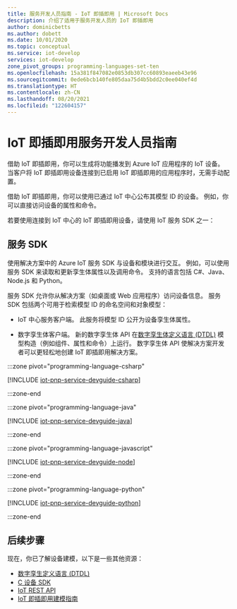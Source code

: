 ```yaml
---
title: 服务开发人员指南 - IoT 即插即用 | Microsoft Docs
description: 介绍了适用于服务开发人员的 IoT 即插即用
author: dominicbetts
ms.author: dobett
ms.date: 10/01/2020
ms.topic: conceptual
ms.service: iot-develop
services: iot-develop
zone_pivot_groups: programming-languages-set-ten
ms.openlocfilehash: 15a381f847082e0853db307cc60893eaeeb43e96
ms.sourcegitcommit: 0ede6bcb140fe805daa75d4b5bdd2c0ee040ef4d
ms.translationtype: HT
ms.contentlocale: zh-CN
ms.lasthandoff: 08/20/2021
ms.locfileid: "122604157"
---
```

# <a name="iot-plug-and-play-service-developer-guide"></a>IoT 即插即用服务开发人员指南

借助 IoT 即插即用，你可以生成将功能播发到 Azure IoT 应用程序的 IoT 设备。 当客户将 IoT 即插即用设备连接到已启用 IoT 即插即用的应用程序时，无需手动配置。

借助 IoT 即插即用，你可以使用已通过 IoT 中心公布其模型 ID 的设备。 例如，你可以直接访问设备的属性和命令。

若要使用连接到 IoT 中心的 IoT 即插即用设备，请使用 IoT 服务 SDK 之一：

## <a name="service-sdks"></a>服务 SDK

使用解决方案中的 Azure IoT 服务 SDK 与设备和模块进行交互。 例如，可以使用服务 SDK 来读取和更新孪生体属性以及调用命令。 支持的语言包括 C#、Java、Node.js 和 Python。

服务 SDK 允许你从解决方案（如桌面或 Web 应用程序）访问设备信息。 服务 SDK 包括两个可用于检索模型 ID 的命名空间和对象模型：

- IoT 中心服务客户端。 此服务将模型 ID 公开为设备孪生体属性。

- 数字孪生体客户端。 新的数字孪生体 API 在[数字孪生体定义语言 (DTDL)](concepts-digital-twin.md) 模型构造（例如组件、属性和命令）上运行。 数字孪生体 API 使解决方案开发者可以更轻松地创建 IoT 即插即用解决方案。

:::zone pivot="programming-language-csharp"

[!INCLUDE [iot-pnp-service-devguide-csharp](../../includes/iot-pnp-service-devguide-csharp.md)]

:::zone-end

:::zone pivot="programming-language-java"

[!INCLUDE [iot-pnp-service-devguide-java](../../includes/iot-pnp-service-devguide-java.md)]

:::zone-end

:::zone pivot="programming-language-javascript"

[!INCLUDE [iot-pnp-service-devguide-node](../../includes/iot-pnp-service-devguide-node.md)]

:::zone-end

:::zone pivot="programming-language-python"

[!INCLUDE [iot-pnp-service-devguide-python](../../includes/iot-pnp-service-devguide-python.md)]

:::zone-end

## <a name="next-steps"></a>后续步骤

现在，你已了解设备建模，以下是一些其他资源：

- [数字孪生定义语言 (DTDL)](https://github.com/Azure/opendigitaltwins-dtdl)
- [C 设备 SDK](/azure/iot-hub/iot-c-sdk-ref/)
- [IoT REST API](/rest/api/iothub/device)
- [IoT 即插即用建模指南](concepts-modeling-guide.md)
